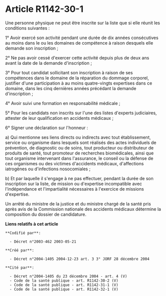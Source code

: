 # Article R1142-30-1

Une personne physique ne peut être inscrite sur la liste que si elle réunit les conditions suivantes :

1° Avoir exercé son activité pendant une durée de dix années consécutives au moins dans le ou les domaines de compétence à
raison desquels elle demande son inscription ;

2° Ne pas avoir cessé d'exercer cette activité depuis plus de deux ans avant la date de la demande d'inscription ;

3° Pour tout candidat sollicitant son inscription à raison de ses compétences dans le domaine de la réparation du dommage
corporel, justifier d'une participation à au moins quatre-vingts expertises dans ce domaine, dans les cinq dernières années
précédant la demande d'inscription ;

4° Avoir suivi une formation en responsabilité médicale ;

5° Pour les candidats non inscrits sur l'une des listes d'experts judiciaires, attester de leur qualification en accidents
médicaux ;

6° Signer une déclaration sur l'honneur :

a) Qui mentionne ses liens directs ou indirects avec tout établissement, service ou organisme dans lesquels sont réalisés des
actes individuels de prévention, de diagnostic ou de soins, tout producteur ou distributeur de produits de santé, tout
promoteur de recherches biomédicales, ainsi que tout organisme intervenant dans l'assurance, le conseil ou la défense de ces
organismes ou des victimes d'accidents médicaux, d'affections iatrogènes ou d'infections nosocomiales ;

b) Et par laquelle il s'engage à ne pas effectuer, pendant la durée de son inscription sur la liste, de mission ou
d'expertise incompatible avec l'indépendance et l'impartialité nécessaires à l'exercice de missions d'expertise.

Un arrêté du ministre de la justice et du ministre chargé de la santé pris après avis de la Commission nationale des
accidents médicaux détermine la composition du dossier de candidature.

**Liens relatifs à cet article**

	**Codifié par**:

	  - Décret n°2003-462 2003-05-21

	**Créé par**:

	  - Décret n°2004-1405 2004-12-23 art. 3 3° JORF 28 décembre 2004

	**Cité par**:

	  - Décret n°2004-1405 du 23 décembre 2004 - art. 4 (V)
	  - Code de la santé publique - art. R1142-30-2 (V)
	  - Code de la santé publique - art. R1142-31-1 (V)
	  - Code de la santé publique - art. R1142-32-1 (V)
